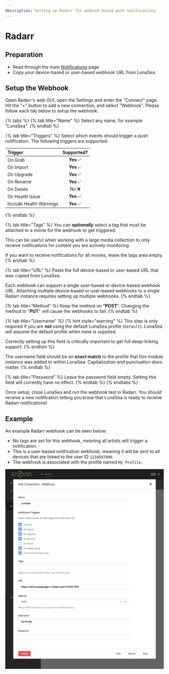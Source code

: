 ```yaml
---
description: Setting up Radarr for webhook-based push notifications
---
```


# Radarr

## Preparation

* Read through the main [Notifications](./) page
* Copy your device-based or user-based webhook URL from LunaSea

## Setup the Webhook

Open Radarr's web GUI, open the Settings and enter the "Connect" page. Hit the "+" button to add a new connection, and select "Webhook". Please follow each tab below to setup the webhook:

{% tabs %}
{% tab title="Name" %}
Select any name, for example "LunaSea".
{% endtab %}

{% tab title="Triggers" %}
Select which events should trigger a push notification. The following triggers are supported:

| Trigger | Supported? |
| :--- | :---: |
| On Grab | **Yes**  ✅ |
| On Import | **Yes**  ✅ |
| On Upgrade | **Yes**  ✅ |
| On Rename | **Yes**  ✅ |
| On Delete |  No  ❌ |
| On Health Issue | **Yes**  ✅ |
| Include Health Warnings | **Yes**  ✅ |
{% endtab %}

{% tab title="Tags" %}
You can _**optionally**_ select a tag that must be attached to a movie for the webhook to get triggered.

This can be useful when working with a large media collection to only receive notifications for content you are actively monitoring.

If you want to receive notifications for all movies, leave the tags area empty.
{% endtab %}

{% tab title="URL" %}
Paste the full device-based or user-based URL that was copied from LunaSea.

Each webhook can support a single user-based or device-based webhook URL. Attaching multiple device-based or user-based webhooks to a single Radarr instance requires setting up multiple webhooks.
{% endtab %}

{% tab title="Method" %}
Keep the method on "**POST**". Changing the method to "**PUT**" will cause the webhooks to fail.
{% endtab %}

{% tab title="Username" %}
{% hint style="warning" %}
This step is only required if you are _**not**_ using the default LunaSea profile \(`default`\). LunaSea will assume the default profile when none is supplied.

Correctly setting up this field is critically important to get full deep-linking support.
{% endhint %}

The username field should be an **exact match** to the profile that this module instance was added to within LunaSea. Capitalization and punctuation _does_ matter.
{% endtab %}

{% tab title="Password" %}
Leave the password field empty. Setting this field will currently have no effect.
{% endtab %}
{% endtabs %}

Once setup, close LunaSea and run the webhook test in Radarr. You should receive a new notification letting you know that LunaSea is ready to receive Radarr notifications!

## Example

An example Radarr webhook can be seen below:

* No tags are set for this webhook, meaning all artists will trigger a notification.
* This is a user-based notification webhook, meaning it will be sent to all devices that are linked to the user ID `1234567890`.
* The webhook is associated with the profile named `My Profile`.

![](../../.gitbook/assets/radarr_notification_example.png)



